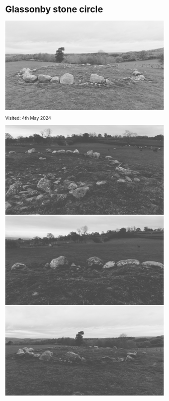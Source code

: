 # Glassonby stone circle

![glassonby_stone_circle_004](images/glassonby_stone_circle_004.jpg)

Visited: 4th May 2024

![glassonby_stone_circle_002](images/glassonby_stone_circle_002.jpg)
![glassonby_stone_circle_003](images/glassonby_stone_circle_003.jpg)
![glassonby_stone_circle_001](images/glassonby_stone_circle_001.jpg)
